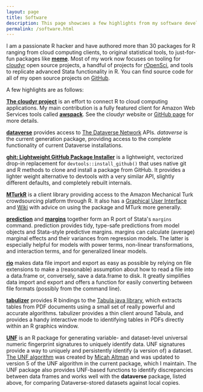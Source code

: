 ```yaml
---
layout: page
title: Software
description: This page showcaes a few highlights from my software development portfolio.
permalink: /software.html
---
```


I am a passionate R hacker and have authored more than 30 packages for R ranging from cloud computing clients, to original statistical tools, to just-for-fun packages like [**meme**](https://github.com/leeper/meme). Most of my work now focuses on tooling for [cloudyr](http://cloudyr.github.io) open source projects, a handful of projects for [rOpenSci](http://ropensci.org/), and tools to replicate advanced Stata functionality in R. You can find source code for all of my open source projects on [GitHub](https://github.com/leeper).

A few highlights are as follows:

[**The cloudyr project**](http://cloudyr.github.io) is an effort to connect R to cloud computing applications. My main contribution is a fully featured client for Amazon Web Services tools called [**awspack**](https://cran.r-project.org/package=awspack). See the cloudyr website or [GitHub page](https://github.com/cloudyr) for more details.

[**dataverse**](https://CRAN.R-project.org/package=dataverse) provides access to [The Dataverse Network](http://dataverse.org) APIs. *dataverse* is the current generation package, providing access to the complete functionality of current Dataverse installations.

[**ghit: Lightweight GitHub Package Installer**](https://CRAN.R-project.org/package=ghit) is a lightweight, vectorized drop-in replacement for `devtools::install_github()` that uses native git and R methods to clone and install a package from GitHub. It provides a lighter weight alternative to devtools with a very similar API, slightly different defaults, and completely rebuilt internals.

[**MTurkR**](https://CRAN.R-project.org/package=MTurkR) is a client library providing access to the Amazon Mechanical Turk crowdsourcing platform through R. It also has a [Graphical User Interface](https://CRAN.R-project.org/package=MTurkRGUI) and [Wiki](https://github.com/cloudyr/MTurkR/wiki) with advice on using the package and MTurk more generally.

[**prediction**](https://CRAN.R-project.org/package=prediction) and [**margins**](https://CRAN.R-project.org/package=margins) together form an R port of Stata's `margins` command. prediction provides tidy, type-safe predictions from model objects and Stata-style predictive margins. margins can calculate (average) marginal effects and their variances from regression models. The latter is especially helpful for models with power terms, non-linear transformations, and interaction terms, and for generalized linear models.

[**rio**](https://CRAN.R-project.org/package=rio) makes data file import and export as easy as possible by relying on file extensions to make a (reasonable) assumption about how to read a file into a data.frame or, conversely, save a data.frame to disk. It greatly simplifies data import and export and offers a function for easily converting between file formats (possibly from the command line).

[**tabulizer**](https://github.com/rOpenSci/tabulizer) provides R bindings to the [Tabula java library](https://github.com/tabulapdf/tabula-java/), which extracts tables from PDF documents using a small set of really powerful and accurate algorithms. tabulizer provides a thin client around Tabula, and provides a handy interactive mode to identifying tables in PDFs directly within an R graphics window.

[**UNF**](https://CRAN.R-project.org/package=UNF) is an R package for generating variable- and dataset-level universal numeric fingerprint signatures to uniquely identify data. UNF signatures provide a way to uniquely and persistently identify (a version of) a dataset. [The UNF algorithm](http://thedata.org/book/universal-numerical-fingerprint) was created by [Micah Altman](http://micahaltman.com/) and was updated to version 5 of the UNF algorithm in the current package, which I maintain. The UNF package also provides UNF-based functions to identify discrepancies between data frames and works well with the **dataverse** package, listed above, for comparing Dataverse-stored datasets against local copies.
